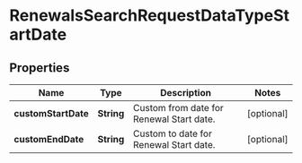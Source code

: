 

# RenewalsSearchRequestDataTypeStartDate


## Properties

| Name | Type | Description | Notes |
|------------ | ------------- | ------------- | -------------|
|**customStartDate** | **String** | Custom from date for Renewal Start date. |  [optional] |
|**customEndDate** | **String** | Custom to date for Renewal Start date. |  [optional] |



